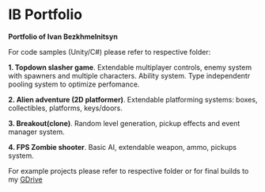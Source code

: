 # IB Portfolio
 **Portfolio of Ivan Bezkhmelnitsyn**
 
 For code samples (Unity/C#) please refer to respective folder: 
 
**1. Topdown slasher game**. Extendable multiplayer controls, enemy system with spawners and multiple characters. Ability system. Type independentr pooling system to optimize perfomance. 

**2. Alien adventure (2D platformer)**. Extendable platforming systems: boxes, collectibles, platforms, keys/doors. 

 **3. Breakout(clone)**. Random level generation, pickup effects and event manager system. 
 
 **4. FPS Zombie shooter**. Basic AI, extendable weapon, ammo, pickups system. 
 
 For example projects please refer to respective folder or for final builds to my [GDrive](https://drive.google.com/drive/folders/1uRSqC_NKzB9SRJpXT1pDK1GPLty9dPua?usp=sharing)

